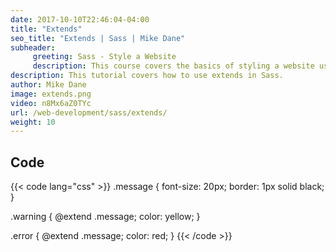 ```yaml
---
date: 2017-10-10T22:46:04-04:00
title: "Extends"
seo_title: "Extends | Sass | Mike Dane"
subheader:
     greeting: Sass - Style a Website
     description: This course covers the basics of styling a website using Sass. Work your way through the videos and we'll teach you everything you need to know to style a basic website!
description: This tutorial covers how to use extends in Sass.
author: Mike Dane
image: extends.png
video: n8Mx6aZ0TYc
url: /web-development/sass/extends/
weight: 10
---
```


## Code

{{< code lang="css" >}}
.message {
     font-size: 20px;
     border: 1px solid black;
}

.warning {
     @extend .message;
     color: yellow;
}

.error {
     @extend .message;
     color: red;
}
{{< /code >}}